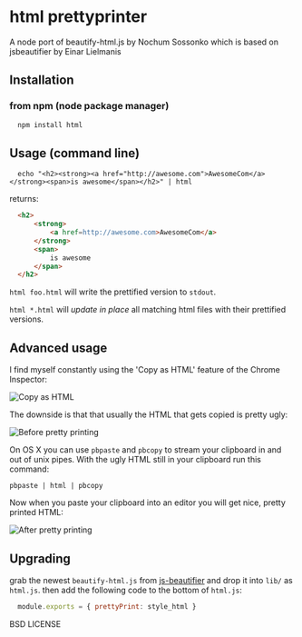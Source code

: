 # html prettyprinter

A node port of beautify-html.js by Nochum Sossonko which is based on jsbeautifier by Einar Lielmanis

## Installation

### from npm (node package manager)
``` bash
  npm install html
```

## Usage (command line)

```
  echo "<h2><strong><a href="http://awesome.com">AwesomeCom</a></strong><span>is awesome</span></h2>" | html
```

returns:
  
``` html  
  <h2>
      <strong>
          <a href=http://awesome.com>AwesomeCom</a>
      </strong>
      <span>
          is awesome
      </span>
  </h2>
````

`html foo.html` will write the prettified version to `stdout`.

`html *.html` will *update in place* all matching html files with their prettified versions.

## Advanced usage

I find myself constantly using the 'Copy as HTML' feature of the Chrome Inspector:

![Copy as HTML](https://github.com/maxogden/commonjs-html-prettyprinter/raw/master/img/copyashtml.png)

The downside is that that usually the HTML that gets copied is pretty ugly:

![Before pretty printing](https://github.com/maxogden/commonjs-html-prettyprinter/raw/master/img/before.png)

On OS X you can use `pbpaste` and `pbcopy` to stream your clipboard in and out of unix pipes. With the ugly HTML still in your clipboard run this command:

`pbpaste | html | pbcopy`

Now when you paste your clipboard into an editor you will get nice, pretty printed HTML:

![After pretty printing](https://github.com/maxogden/commonjs-html-prettyprinter/raw/master/img/after.png)

## Upgrading

grab the newest `beautify-html.js` from [js-beautifier](https://github.com/einars/js-beautify) and drop it into `lib/` as `html.js`. then add the following code to the bottom of `html.js`:

```javascript
  module.exports = { prettyPrint: style_html }
```

BSD LICENSE